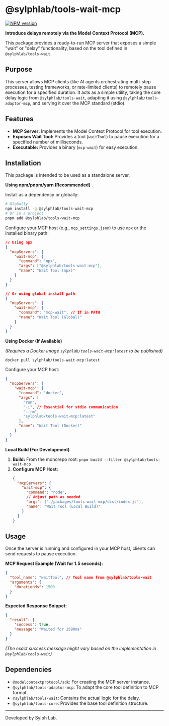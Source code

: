 # @sylphlab/tools-wait-mcp

[![NPM version](https://img.shields.io/npm/v/@sylphlab/tools-wait-mcp?style=flat-square)](https://www.npmjs.com/package/@sylphlab/tools-wait-mcp)

**Introduce delays remotely via the Model Context Protocol (MCP).**

This package provides a ready-to-run MCP server that exposes a simple "wait" or "delay" functionality, based on the tool defined in `@sylphlab/tools-wait`.

## Purpose

This server allows MCP clients (like AI agents orchestrating multi-step processes, testing frameworks, or rate-limited clients) to remotely pause execution for a specified duration. It acts as a simple utility, taking the core delay logic from `@sylphlab/tools-wait`, adapting it using `@sylphlab/tools-adaptor-mcp`, and serving it over the MCP standard (stdio).

## Features

*   **MCP Server:** Implements the Model Context Protocol for tool execution.
*   **Exposes Wait Tool:** Provides a tool (`waitTool`) to pause execution for a specified number of milliseconds.
*   **Executable:** Provides a binary (`mcp-wait`) for easy execution.

## Installation

This package is intended to be used as a standalone server.

**Using npm/pnpm/yarn (Recommended)**

Install as a dependency or globally:

```bash
# Globally
npm install -g @sylphlab/tools-wait-mcp
# Or in a project
pnpm add @sylphlab/tools-wait-mcp
```

Configure your MCP host (e.g., `mcp_settings.json`) to use `npx` or the installed binary path:

```json
// Using npx
{
  "mcpServers": {
    "wait-mcp": {
      "command": "npx",
      "args": ["@sylphlab/tools-wait-mcp"],
      "name": "Wait Tool (npx)"
    }
  }
}

// Or using global install path
{
  "mcpServers": {
    "wait-mcp": {
      "command": "mcp-wait", // If in PATH
      "name": "Wait Tool (Global)"
    }
  }
}
```

**Using Docker (If Available)**

*(Requires a Docker image `sylphlab/tools-wait-mcp:latest` to be published)*

```bash
docker pull sylphlab/tools-wait-mcp:latest
```

Configure your MCP host:

```json
{
  "mcpServers": {
    "wait-mcp": {
      "command": "docker",
      "args": [
        "run",
        "-i", // Essential for stdio communication
        "--rm",
        "sylphlab/tools-wait-mcp:latest"
      ],
      "name": "Wait Tool (Docker)"
    }
  }
}
```

**Local Build (For Development)**

1.  **Build:** From the monorepo root: `pnpm build --filter @sylphlab/tools-wait-mcp`
2.  **Configure MCP Host:**
    ```json
    {
      "mcpServers": {
        "wait-mcp": {
          "command": "node",
          // Adjust path as needed
          "args": ["./packages/tools-wait-mcp/dist/index.js"],
          "name": "Wait Tool (Local Build)"
        }
      }
    }
    ```

## Usage

Once the server is running and configured in your MCP host, clients can send requests to pause execution.

**MCP Request Example (Wait for 1.5 seconds):**

```json
{
  "tool_name": "waitTool", // Tool name from @sylphlab/tools-wait
  "arguments": {
    "durationMs": 1500
  }
}
```

**Expected Response Snippet:**

```json
{
  "result": {
    "success": true,
    "message": "Waited for 1500ms"
  }
}
```
*(The exact success message might vary based on the implementation in `@sylphlab/tools-wait`)*

## Dependencies

*   `@modelcontextprotocol/sdk`: For creating the MCP server instance.
*   `@sylphlab/tools-adaptor-mcp`: To adapt the core tool definition to MCP format.
*   `@sylphlab/tools-wait`: Contains the actual logic for the delay.
*   `@sylphlab/tools-core`: Provides the base tool definition structure.

---

Developed by Sylph Lab.